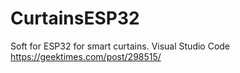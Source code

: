 # CurtainsESP32
Soft for ESP32 for smart curtains. Visual Studio Code https://geektimes.com/post/298515/
